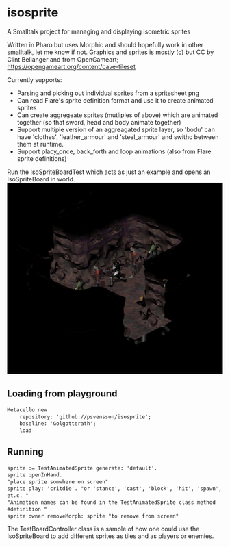 # isosprite
A Smalltalk project for managing and displaying isometric sprites

Written in Pharo but uses Morphic and should hopefully work in other smalltalk, let me know if not.
Graphics and sprites is mostly (c) but CC by Clint Bellanger and from OpenGameart; https://opengameart.org/content/cave-tileset

Currently supports:
* Parsing and picking out individual sprites from a spritesheet png
* Can read Flare's sprite definition format and use it to create animated sprites
* Can create aggregeate sprites (mutliples of above) which are animated together (so that sword, head and body animate together)
* Support multiple version of an aggreagated sprite layer, so 'bodu' can have 'clothes', 'leather_armour' and 'steel_armour' and swithc between them at runtime.
* Support placy_once, back_forth and loop animations (also from Flare sprite definitions)

Run the IsoSpriteBoardTest which acts as just an example and opens an IsoSpriteBoard in world.
![image](https://github.com/psvensson/isosprite/blob/main/Screenshot%20from%202021-03-05%2015-22-58.png)

## Loading from playground
```
Metacello new
    repository: 'github://psvensson/isosprite';
    baseline: 'Golgotterath';
    load
```

## Running 
```
sprite := TestAnimatedSprite generate: 'default'.
sprite openInHand.
"place sprite somwhere on screen"
sprite play: 'critdie'. "or 'stance', 'cast', 'block', 'hit', 'spawn', et.c. "
"Animation names can be found in the TestAnimatedSprite class method #definition "
sprite owner removeMorph: sprite "to remove from screen"
```

The TestBoardController class is a sample of how one could use the IsoSpriteBoard to add different sprites as tiles and as players or enemies.
